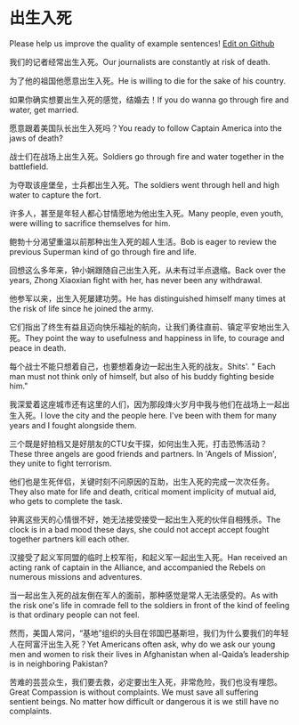 # 出生入死

Please help us improve the quality of example sentences! [Edit on Github](https://github.com/jiyushe/jiyu-example-sentence-source/blob/main/chinese/chushengrusi.md)

<p><span class="chinese">我们的记者经常出生入死。</span><span class="english">Our journalists are constantly at risk of death.</span></p>

<p><span class="chinese">为了他的祖国他愿意出生入死。</span><span class="english">He is willing to die for the sake of his country.</span></p>

<p><span class="chinese">如果你确实想要出生入死的感觉，结婚去！</span><span class="english">If you do wanna go through fire and water, get married.</span></p>

<p><span class="chinese">愿意跟着美国队长出生入死吗？</span><span class="english">You ready to follow Captain America into the jaws of death?</span></p>

<p><span class="chinese">战士们在战场上出生入死。</span><span class="english">Soldiers go through fire and water together in the battlefield.</span></p>

<p><span class="chinese">为夺取该座堡垒，士兵都出生入死。</span><span class="english">The soldiers went through hell and high water to capture the fort.</span></p>

<p><span class="chinese">许多人，甚至是年轻人都心甘情愿地为他出生入死。</span><span class="english">Many people, even youth, were willing to sacrifice themselves for him.</span></p>

<p><span class="chinese">鲍勃十分渴望重温以前那种出生入死的超人生活。</span><span class="english">Bob is eager to review the previous Superman kind of go through fire and life.</span></p>

<p><span class="chinese">回想这么多年来，钟小娴跟随自己出生入死，从未有过半点退缩。</span><span class="english">Back over the years, Zhong Xiaoxian fight with her, has never been any withdrawal.</span></p>

<p><span class="chinese">他参军以来，出生入死屡建功劳。</span><span class="english">He has distinguished himself many times at the risk of life since he joined the army.</span></p>

<p><span class="chinese">它们指出了终生有益且迈向快乐福祉的航向，让我们勇往直前、镇定平安地出生入死。</span><span class="english">They point the way to usefulness and happiness in life, to courage and peace in death.</span></p>

<p><span class="chinese">每个战士不能只想着自己，也要想着身边一起出生入死的战友。</span><span class="english">Shits'. " Each man must not think only of himself, but also of his buddy fighting beside him."</span></p>

<p><span class="chinese">我深爱着这座城市还有这里的人们，因为那段烽火岁月中我与他们在战场上一起出生入死。</span><span class="english">I love the city and the people here. I've been with them for many years and I fought alongside them.</span></p>

<p><span class="chinese">三个既是好拍档又是好朋友的CTU女干探，如何出生入死，打击恐怖活动？</span><span class="english">These three angels are good friends and partners. In 'Angels of Mission', they unite to fight terrorism.</span></p>

<p><span class="chinese">他们也是生死伴侣，关键时刻不问原因的互助，出生入死的完成一次次任务。</span><span class="english">They also mate for life and death, critical moment implicity of mutual aid, who gets to complete the task.</span></p>

<p><span class="chinese">钟离这些天的心情很不好，她无法接受接受一起出生入死的伙伴自相残杀。</span><span class="english">The clock is in a bad mood these days, she could not accept accept fought together partners kill each other.</span></p>

<p><span class="chinese">汉接受了起义军同盟的临时上校军衔，和起义军一起出生入死。</span><span class="english">Han received an acting rank of captain in the Alliance, and accompanied the Rebels on numerous missions and adventures.</span></p>

<p><span class="chinese">当一起出生入死的战友倒在军人的面前，那种感觉是常人无法感受的。</span><span class="english">As with the risk one's life in comrade fell to the soldiers in front of the kind of feeling is that ordinary people can not feel.</span></p>

<p><span class="chinese">然而，美国人常问，“基地”组织的头目在邻国巴基斯坦，我们为什么要我们的年轻人在阿富汗出生入死？</span><span class="english">Yet Americans often ask, why do we ask our young men and women to risk their lives in Afghanistan when al-Qaida’s leadership is in neighboring Pakistan?</span></p>

<p><span class="chinese">苦难的芸芸众生，我们要去救，必定要出生入死，非常危险，我们也没有埋怨。</span><span class="english">Great Compassion is without complaints. We must save all suffering sentient beings. No matter how difficult or dangerous it is we still have no complaints.</span></p>

